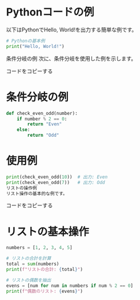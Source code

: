 # Pythonコードの例

以下はPythonでHello, World!を出力する簡単な例です。

```python
# Pythonの基本例
print("Hello, World!")
```
条件分岐の例
次に、条件分岐を使用した例を示します。


コードをコピーする
# 条件分岐の例
```python
def check_even_odd(number):
    if number % 2 == 0:
        return "Even"
    else:
        return "Odd"
```

# 使用例
```python
print(check_even_odd(10))  # 出力: Even
print(check_even_odd(7))   # 出力: Odd
リストの操作例
リスト操作の基本的な例です。
```  


コードをコピーする
# リストの基本操作
```python
numbers = [1, 2, 3, 4, 5]

# リストの合計を計算
total = sum(numbers)
print(f"リストの合計: {total}")

# リストの偶数を抽出
evens = [num for num in numbers if num % 2 == 0]
print(f"偶数のリスト: {evens}")
```